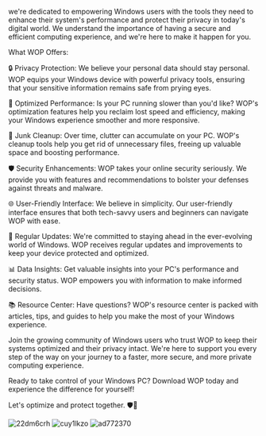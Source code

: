 we're dedicated to empowering Windows users with the tools they need to enhance their system's performance and protect their privacy in today's digital world. We understand the importance of having a secure and efficient computing experience, and we're here to make it happen for you.

What WOP Offers:

🔒 Privacy Protection: We believe your personal data should stay personal. WOP equips your Windows device with powerful privacy tools, ensuring that your sensitive information remains safe from prying eyes.

💨 Optimized Performance: Is your PC running slower than you'd like? WOP's optimization features help you reclaim lost speed and efficiency, making your Windows experience smoother and more responsive.

🧹 Junk Cleanup: Over time, clutter can accumulate on your PC. WOP's cleanup tools help you get rid of unnecessary files, freeing up valuable space and boosting performance.

🛡️ Security Enhancements: WOP takes your online security seriously. We provide you with features and recommendations to bolster your defenses against threats and malware.

🌐 User-Friendly Interface: We believe in simplicity. Our user-friendly interface ensures that both tech-savvy users and beginners can navigate WOP with ease.

🔄 Regular Updates: We're committed to staying ahead in the ever-evolving world of Windows. WOP receives regular updates and improvements to keep your device protected and optimized.

📊 Data Insights: Get valuable insights into your PC's performance and security status. WOP empowers you with information to make informed decisions.

📚 Resource Center: Have questions? WOP's resource center is packed with articles, tips, and guides to help you make the most of your Windows experience.

Join the growing community of Windows users who trust WOP to keep their systems optimized and their privacy intact. We're here to support you every step of the way on your journey to a faster, more secure, and more private computing experience.

Ready to take control of your Windows PC? Download WOP today and experience the difference for yourself!

Let's optimize and protect together. 🛡️🚀

![22dm6crh](https://github.com/Fluffyzwz/Windows-Optimization-Privacy/assets/85907829/0d27c456-99e3-4c83-8ef1-a4e8941583ea)
![cuy1lkzo](https://github.com/Fluffyzwz/Windows-Optimization-Privacy/assets/85907829/8e3c29f7-2161-4606-8adf-34475755d129)
![ad772370](https://github.com/Fluffyzwz/Windows-Optimization-Privacy/assets/85907829/c890ef79-fdb6-4278-a0cd-627e35f8b3f6)
